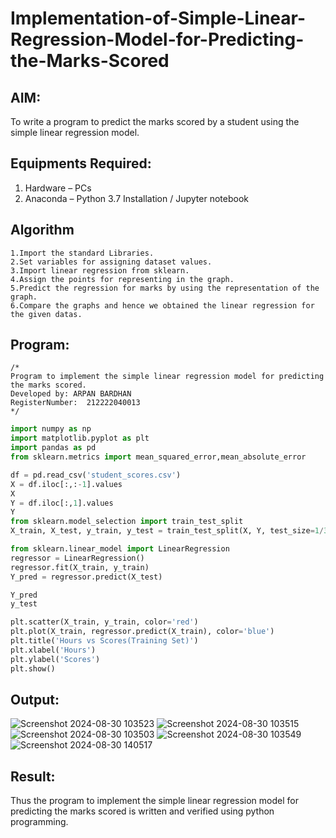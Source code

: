 # Implementation-of-Simple-Linear-Regression-Model-for-Predicting-the-Marks-Scored

## AIM:
To write a program to predict the marks scored by a student using the simple linear regression model.

## Equipments Required:
1. Hardware – PCs
2. Anaconda – Python 3.7 Installation / Jupyter notebook

## Algorithm
```
1.Import the standard Libraries.
2.Set variables for assigning dataset values.
3.Import linear regression from sklearn.
4.Assign the points for representing in the graph.
5.Predict the regression for marks by using the representation of the graph.
6.Compare the graphs and hence we obtained the linear regression for the given datas.
```
## Program:
```
/*
Program to implement the simple linear regression model for predicting the marks scored.
Developed by: ARPAN BARDHAN    
RegisterNumber:  212222040013
*/
```
```PYTHON
import numpy as np
import matplotlib.pyplot as plt
import pandas as pd
from sklearn.metrics import mean_squared_error,mean_absolute_error

df = pd.read_csv('student_scores.csv')
X = df.iloc[:,:-1].values
X
Y = df.iloc[:,1].values
Y
from sklearn.model_selection import train_test_split
X_train, X_test, y_train, y_test = train_test_split(X, Y, test_size=1/3, random_state=0)

from sklearn.linear_model import LinearRegression
regressor = LinearRegression()
regressor.fit(X_train, y_train)
Y_pred = regressor.predict(X_test)

Y_pred
y_test

plt.scatter(X_train, y_train, color='red')
plt.plot(X_train, regressor.predict(X_train), color='blue')
plt.title('Hours vs Scores(Training Set)')
plt.xlabel('Hours')
plt.ylabel('Scores')
plt.show()
```

## Output:

![Screenshot 2024-08-30 103523](https://github.com/user-attachments/assets/05e2d879-3f57-4509-9e3e-0ca4231a65db)
![Screenshot 2024-08-30 103515](https://github.com/user-attachments/assets/d32436bd-1460-4260-8bd6-f4f38705defa)
![Screenshot 2024-08-30 103503](https://github.com/user-attachments/assets/6be4ee7c-caf5-48ac-bab0-46bc42bb4f3c)
![Screenshot 2024-08-30 103549](https://github.com/user-attachments/assets/65dd45b6-d662-44ab-9cc5-0263e0309f21)
![Screenshot 2024-08-30 140517](https://github.com/user-attachments/assets/3fb956f4-7ffc-4dae-8663-ab4d3d8204d5)



## Result:
Thus the program to implement the simple linear regression model for predicting the marks scored is written and verified using python programming.
